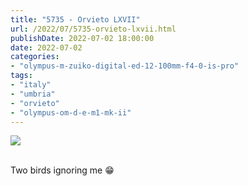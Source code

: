 ```yaml
---
title: "5735 - Orvieto LXVII"
url: /2022/07/5735-orvieto-lxvii.html
publishDate: 2022-07-02 18:00:00
date: 2022-07-02
categories:
- "olympus-m-zuiko-digital-ed-12-100mm-f4-0-is-pro"
tags:
- "italy"
- "umbria"
- "orvieto"
- "olympus-om-d-e-m1-mk-ii"
---
```

<div class="container">
<div class="center"><a target="_blank" href="https://d25zfm9zpd7gm5.cloudfront.net/1200x1200/2019/20190905_161242_lr.jpg"><img class="webfeedsFeaturedVisual" src="https://d25zfm9zpd7gm5.cloudfront.net/0600x0600/2019/20190905_161242_lr.jpg" /></a></div>
</div>
<br />

Two birds ignoring me :grin:
